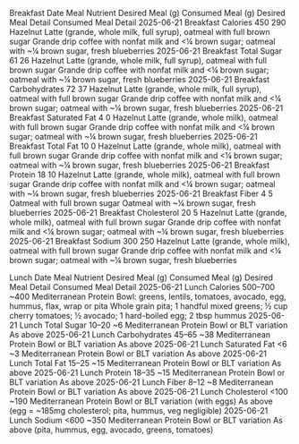 Breakfast
Date	Meal	Nutrient	Desired Meal (g)	Consumed Meal (g)	Desired Meal Detail	Consumed Meal Detail
2025-06-21	Breakfast	Calories	450	290	Hazelnut Latte (grande, whole milk, full syrup), oatmeal with full brown sugar	Grande drip coffee with nonfat milk and <¼ brown sugar; oatmeal with ~¼ brown sugar, fresh blueberries
2025-06-21	Breakfast	Total Sugar	61	26	Hazelnut Latte (grande, whole milk, full syrup), oatmeal with full brown sugar	Grande drip coffee with nonfat milk and <¼ brown sugar; oatmeal with ~¼ brown sugar, fresh blueberries
2025-06-21	Breakfast	Carbohydrates	72	37	Hazelnut Latte (grande, whole milk, full syrup), oatmeal with full brown sugar	Grande drip coffee with nonfat milk and <¼ brown sugar; oatmeal with ~¼ brown sugar, fresh blueberries
2025-06-21	Breakfast	Saturated Fat	4	0	Hazelnut Latte (grande, whole milk), oatmeal with full brown sugar	Grande drip coffee with nonfat milk and <¼ brown sugar; oatmeal with ~¼ brown sugar, fresh blueberries
2025-06-21	Breakfast	Total Fat	10	0	Hazelnut Latte (grande, whole milk), oatmeal with full brown sugar	Grande drip coffee with nonfat milk and <¼ brown sugar; oatmeal with ~¼ brown sugar, fresh blueberries
2025-06-21	Breakfast	Protein	18	10	Hazelnut Latte (grande, whole milk), oatmeal with full brown sugar	Grande drip coffee with nonfat milk and <¼ brown sugar; oatmeal with ~¼ brown sugar, fresh blueberries
2025-06-21	Breakfast	Fiber	4	5	Oatmeal with full brown sugar	Oatmeal with ~¼ brown sugar, fresh blueberries
2025-06-21	Breakfast	Cholesterol	20	5	Hazelnut Latte (grande, whole milk), oatmeal with full brown sugar	Grande drip coffee with nonfat milk and <¼ brown sugar; oatmeal with ~¼ brown sugar, fresh blueberries
2025-06-21	Breakfast	Sodium	300	250	Hazelnut Latte (grande, whole milk), oatmeal with full brown sugar	Grande drip coffee with nonfat milk and <¼ brown sugar; oatmeal with ~¼ brown sugar, fresh blueberries

Lunch
Date	Meal	Nutrient	Desired Meal (g)	Consumed Meal (g)	Desired Meal Detail	Consumed Meal Detail
2025-06-21	Lunch	Calories	500–700	~400	Mediterranean Protein Bowl: greens, lentils, tomatoes, avocado, egg, hummus, flax, wrap or pita	Whole grain pita; 1 handful mixed greens; ½ cup cherry tomatoes; ½ avocado; 1 hard-boiled egg; 2 tbsp hummus
2025-06-21	Lunch	Total Sugar	10–20	~6	Mediterranean Protein Bowl or BLT variation	As above
2025-06-21	Lunch	Carbohydrates	45–65	~38	Mediterranean Protein Bowl or BLT variation	As above
2025-06-21	Lunch	Saturated Fat	<6	~3	Mediterranean Protein Bowl or BLT variation	As above
2025-06-21	Lunch	Total Fat	15–25	~15	Mediterranean Protein Bowl or BLT variation	As above
2025-06-21	Lunch	Protein	18–35	~15	Mediterranean Protein Bowl or BLT variation	As above
2025-06-21	Lunch	Fiber	8–12	~8	Mediterranean Protein Bowl or BLT variation	As above
2025-06-21	Lunch	Cholesterol	<100	~190	Mediterranean Protein Bowl or BLT variation (with eggs)	As above (egg = ~185mg cholesterol; pita, hummus, veg negligible)
2025-06-21	Lunch	Sodium	<600	~350	Mediterranean Protein Bowl or BLT variation	As above (pita, hummus, egg, avocado, greens, tomatoes)
